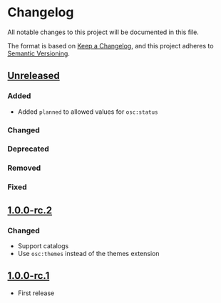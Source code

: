# Changelog
All notable changes to this project will be documented in this file.

The format is based on [Keep a Changelog](https://keepachangelog.com/en/1.0.0/),
and this project adheres to [Semantic Versioning](https://semver.org/spec/v2.0.0.html).

## [Unreleased]

### Added

- Added `planned` to allowed values for `osc:status`

### Changed

### Deprecated

### Removed

### Fixed

## [1.0.0-rc.2]

### Changed

- Support catalogs
- Use `osc:themes` instead of the themes extension

## [1.0.0-rc.1]

- First release

[Unreleased]: <https://github.com/stac-extensions/osc/compare/v1.0.0-rc.2...HEAD>
[1.0.0-rc.2]: <https://github.com/stac-extensions/osc/compare/v1.0.0-rc.1...v1.0.0-rc.2>
[1.0.0-rc.1]: <https://github.com/stac-extensions/osc/tree/v1.0.0-rc.1>
